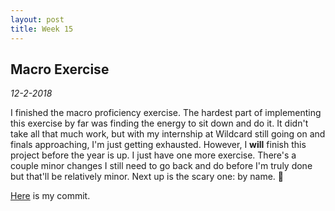 ```yaml
---
layout: post
title: Week 15
---
```


## Macro Exercise

*12-2-2018*

I finished the macro proficiency exercise. The hardest part of implementing this
exercise by far was finding the energy to sit down and do it. It didn't take all
that much work, but with my internship at Wildcard still going on and finals
approaching, I'm just getting exhausted. However, I **will** finish this project
before the year is up. I just have one more exercise. There's a couple minor
changes I still need to go back and do before I'm truly done but that'll be
relatively minor. Next up is the scary one: by name. 😬

[Here](https://github.com/OpenDSA/OpenDSA/commit/7b4bcda65cd317ea0710f2b0ce915c800cda6be5)
is my commit.

